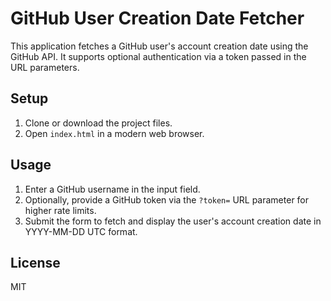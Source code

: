 # GitHub User Creation Date Fetcher

This application fetches a GitHub user's account creation date using the GitHub API. It supports optional authentication via a token passed in the URL parameters.

## Setup

1. Clone or download the project files.
2. Open `index.html` in a modern web browser.

## Usage

1. Enter a GitHub username in the input field.
2. Optionally, provide a GitHub token via the `?token=` URL parameter for higher rate limits.
3. Submit the form to fetch and display the user's account creation date in YYYY-MM-DD UTC format.

## License

MIT
